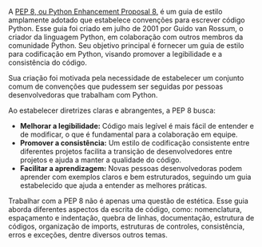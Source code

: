 A [PEP 8, ou Python Enhancement Proposal 8,](https://peps.python.org/pep-0008/) é um guia de estilo amplamente adotado que estabelece convenções para escrever código Python. Esse guia foi criado em julho de 2001 por Guido van Rossum, o criador da linguagem Python, em colaboração com outros membros da comunidade Python. Seu objetivo principal é fornecer um guia de estilo para codificação em Python, visando promover a legibilidade e a consistência do código.

Sua criação foi motivada pela necessidade de estabelecer um conjunto comum de convenções que pudessem ser seguidas por pessoas desenvolvedoras que trabalham com Python.

Ao estabelecer diretrizes claras e abrangentes, a PEP 8 busca:
- **Melhorar a legibilidade:** Código mais legível é mais fácil de entender e de modificar, o que é fundamental para a colaboração em equipe.
- **Promover a consistência:** Um estilo de codificação consistente entre diferentes projetos facilita a transição de desenvolvedores entre projetos e ajuda a manter a qualidade do código.
- **Facilitar a aprendizagem:** Novas pessoas desenvolvedoras podem aprender com exemplos claros e bem estruturados, seguindo um guia estabelecido que ajuda a entender as melhores práticas.

Trabalhar com a PEP 8 não é apenas uma questão de estética. Esse guia aborda diferentes aspectos da escrita de código, como: nomenclatura, espaçamento e indentação, quebra de linhas, documentação, estrutura de códigos, organização de imports, estruturas de controles, consistência, erros e exceções, dentre diversos outros temas.